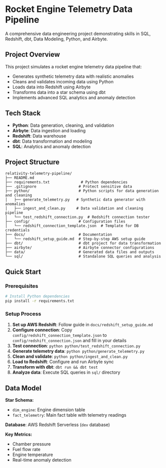 # Rocket Engine Telemetry Data Pipeline

A comprehensive data engineering project demonstrating skills in SQL, Redshift, dbt, Data Modeling, Python, and Airbyte.

## Project Overview

This project simulates a rocket engine telemetry data pipeline that:
- Generates synthetic telemetry data with realistic anomalies
- Cleans and validates incoming data using Python
- Loads data into Redshift using Airbyte
- Transforms data into a star schema using dbt
- Implements advanced SQL analytics and anomaly detection

## Tech Stack

- **Python**: Data generation, cleaning, and validation
- **Airbyte**: Data ingestion and loading
- **Redshift**: Data warehouse
- **dbt**: Data transformation and modeling
- **SQL**: Analytics and anomaly detection

## Project Structure

```
relativity-telemetry-pipeline/
├── README.md
├── requirements.txt              # Python dependencies
├── .gitignore                   # Protect sensitive data
├── python/                      # Python scripts for data generation and cleaning
│   ├── generate_telemetry.py   # Synthetic data generator with anomalies
│   ├── ingest_and_clean.py     # Data validation and cleaning pipeline
│   └── test_redshift_connection.py  # Redshift connection tester
├── config/                      # Configuration files
│   └── redshift_connection_template.json  # Template for DB credentials
├── docs/                        # Documentation
│   └── redshift_setup_guide.md  # Step-by-step AWS setup guide
├── dbt/                         # dbt project for data transformation
├── airbyte/                     # Airbyte connector configurations
├── data/                        # Generated data files and outputs
└── sql/                         # Standalone SQL queries and analysis
```

## Quick Start

### Prerequisites
```bash
# Install Python dependencies
pip install -r requirements.txt
```

### Setup Process

1. **Set up AWS Redshift**: Follow guide in `docs/redshift_setup_guide.md`
2. **Configure connection**: Copy `config/redshift_connection_template.json` to `config/redshift_connection.json` and fill in your details
3. **Test connection**: `python python/test_redshift_connection.py`
4. **Generate telemetry data**: `python python/generate_telemetry.py`
5. **Clean and validate**: `python python/ingest_and_clean.py`
6. **Load to Redshift**: Configure and run Airbyte sync
7. **Transform with dbt**: `dbt run && dbt test`
8. **Analyze data**: Execute SQL queries in `sql/` directory

## Data Model

**Star Schema:**
- `dim_engine`: Engine dimension table
- `fact_telemetry`: Main fact table with telemetry readings

**Database**: AWS Redshift Serverless (`dev` database)

**Key Metrics:**
- Chamber pressure
- Fuel flow rate
- Engine temperature
- Real-time anomaly detection
